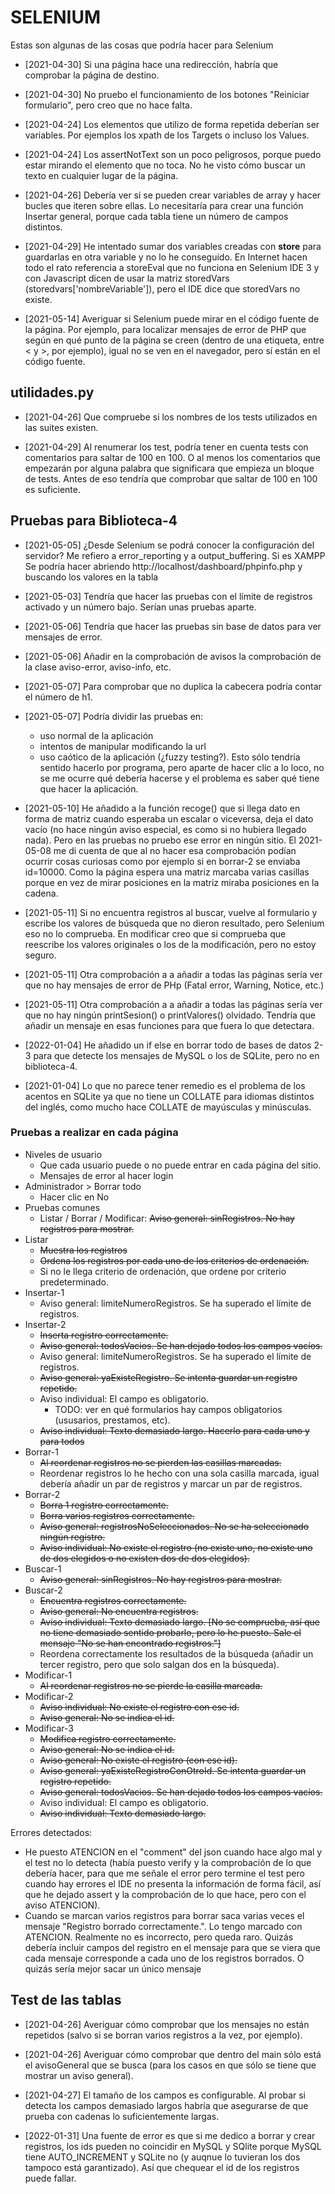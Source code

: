 # SELENIUM

Estas son algunas de las cosas que podría hacer para Selenium

* [2021-04-30] Si una página hace una redirección, habría que comprobar la página de destino.

* [2021-04-30] No pruebo el funcionamiento de los botones "Reiniciar formulario", pero creo que no hace falta.

* [2021-04-24] Los elementos que utilizo de forma repetida deberían ser variables. Por ejemplos los xpath de los Targets o incluso los Values.

* [2021-04-24] Los assertNotText son un poco peligrosos, porque puedo estar mirando el elemento que no toca. No he visto cómo buscar un texto en cualquier lugar de la página.

* [2021-04-26] Debería ver si se pueden crear variables de array y hacer bucles que iteren sobre ellas. Lo necesitaría para crear una función Insertar general, porque cada tabla tiene un número de campos distintos.

* [2021-04-29] He intentado sumar dos variables creadas con **store** para guardarlas en otra variable y no lo he conseguido. En Internet hacen todo el rato referencia a storeEval que no funciona en Selenium IDE 3 y con Javascript dicen de usar la matriz storedVars (storedvars['nombreVariable']), pero el IDE dice que storedVars no existe.

* [2021-05-14] Averiguar si Selenium puede mirar en el código fuente de la página. Por ejemplo, para localizar mensajes de error de PHP que según en qué punto de la página se creen (dentro de una etiqueta, entre < y >, por ejemplo), igual no se ven en el navegador, pero sí están en el código fuente.

## utilidades.py

* [2021-04-26] Que compruebe si los nombres de los tests utilizados en las suites existen.

* [2021-04-29] Al renumerar los test, podría tener en cuenta tests con comentarios para saltar de 100 en 100. O al menos los comentarios que empezarán por alguna palabra que significara que empieza un bloque de tests. Antes de eso tendría que comprobar que saltar de 100 en 100 es suficiente.


## Pruebas para Biblioteca-4

* [2021-05-05] ¿Desde Selenium se podrá conocer la configuración del servidor? Me refiero a error_reporting y a output_buffering. Si es XAMPP Se podría hacer abriendo http://localhost/dashboard/phpinfo.php y buscando los valores en la tabla

* [2021-05-03] Tendría que hacer las pruebas con el límite de registros activado y un número bajo. Serían unas pruebas aparte.

* [2021-05-06] Tendría que hacer las pruebas sin base de datos para ver mensajes de error.

* [2021-05-06] Añadir en la comprobación de avisos la comprobación de la clase aviso-error, aviso-info, etc.

* [2021-05-07] Para comprobar que no duplica la cabecera podría contar el número de h1.

* [2021-05-07] Podría dividir las pruebas en:
  - uso normal de la aplicación
  - intentos de manipular modificando la url
  - uso caótico de la aplicación (¿fuzzy testing?). Esto sólo tendría sentido hacerlo por programa, pero aparte de hacer clic a lo loco, no se me ocurre qué debería hacerse y el problema es saber qué tiene que hacer la aplicación.

* [2021-05-10] He añadido a la función recoge() que si llega dato en forma de matriz cuando esperaba un escalar o viceversa, deja el dato vacío (no hace ningún aviso especial, es como si no hubiera llegado nada). Pero en las pruebas no pruebo ese error en ningún sitio. El 2021-05-08 me di cuenta de que al no hacer esa comprobación podían ocurrir cosas curiosas como por ejemplo si en borrar-2 se enviaba id=10000. Como la página espera una matriz marcaba varias casillas porque en vez de mirar posiciones en la matriz miraba posiciones en la cadena.

* [2021-05-11] Si no encuentra registros al buscar, vuelve al formulario y escribe los valores de búsqueda que no dieron resultado, pero Selenium eso no lo comprueba. En modificar creo que si comprueba que reescribe los valores originales o los de la modificación, pero no estoy seguro.

* [2021-05-11] Otra comprobación a a añadir a todas las páginas sería ver que no hay mensajes de error de PHp (Fatal error, Warning, Notice, etc.)

* [2021-05-11] Otra comprobación a a añadir a todas las páginas sería ver que no hay ningún printSesion() o printValores() olvidado. Tendría que añadir un mensaje en esas funciones para que fuera lo que detectara.

* [2022-01-04] He añadido un if else en borrar todo de bases de datos 2-3 para que detecte los mensajes de MySQL o los de SQLite, pero no en biblioteca-4.

* [2021-01-04] Lo que no parece tener remedio es el problema de los acentos en SQLite ya que no tiene un COLLATE para idiomas distintos del inglés, como mucho hace COLLATE de mayúsculas y minúsculas.


### Pruebas a realizar en cada página

- Niveles de usuario
  - Que cada usuario puede o no puede entrar en cada página del sitio.
  - Mensajes de error al hacer login
- Administrador > Borrar todo
  - Hacer clic en No
- Pruebas comunes
  - Listar / Borrar / Modificar: <s>Aviso general: sinRegistros. No hay registros para mostrar.</s>
- Listar
  - <s>Muestra los registros</s>
  - <s>Ordena los registros por cada uno de los criterios de ordenación.</s>
  - Si no le llega criterio de ordenación, que ordene por criterio predeterminado.
- Insertar-1
  - Aviso general: limiteNumeroRegistros. Se ha superado el límite de registros.
- Insertar-2
  - <s>Inserta registro correctamente.</s>
  - <s>Aviso general: todosVacios. Se han dejado todos los campos vacíos.</s>
  - Aviso general: limiteNumeroRegistros. Se ha superado el límite de registros.
  - <s>Aviso general: yaExisteRegistro. Se intenta guardar un registro repetido.</s>
  - Aviso individual: El campo es obligatorio.
    - TODO: ver en qué formularios hay campos obligatorios (ususarios, prestamos, etc).
  - <s>Aviso individual: Texto demasiado largo. Hacerlo para cada uno y para todos</s>
- Borrar-1
  - <s>Al reordenar registros no se pierden las casillas marcadas.</s>
  - Reordenar registros lo he hecho con una sola casilla marcada, igual debería añadir un par de registros y marcar un par de registros.
- Borrar-2
  - <s>Borra 1 registro correctamente.</s>
  - <s>Borra varios registros correctamente.</s>
  - <s>Aviso general: registrosNoSeleccionados. No se ha seleccionado ningún registro.</s>
  - <s>Aviso individual: No existe el registro (no existe uno, no existe uno de dos elegidos o no existen dos de dos elegidos).</s>
- Buscar-1
  - <s>Aviso general: sinRegistros. No hay registros para mostrar.</s>
- Buscar-2
  - <s>Encuentra registros correctamente.</s>
  - <s>Aviso general: No encuentra registros.</s>
  - <s>Aviso individual: Texto demasiado largo. [No se comprueba, así que no tiene demasiado sentido probarlo, pero lo he puesto. Sale el mensaje "No se han encontrado registros."]</s>
  - Reordena correctamente los resultados de la búsqueda (añadir un tercer registro, pero que solo salgan dos en la búsqueda).
- Modificar-1
  - <s>Al reordenar registros no se pierde la casilla marcada.</s>
- Modificar-2
  - <s>Aviso individual: No existe el registro con ese id.</s>
  - <s>Aviso general: No se indica el id.</s>
- Modificar-3
  - <s>Modifica registro correctamente.</s>
  - <s>Aviso general: No se indica el id.</s>
  - <s>Aviso general: No existe el registro (con ese id).</s>
  - <s>Aviso general: yaExisteRegistroConOtroId. Se intenta guardar un registro repetido.</s>
  - <s>Aviso general: todosVacios. Se han dejado todos los campos vacíos.</s>
  - Aviso individual: El campo es obligatorio.
  - <s>Aviso individual: Texto demasiado largo.</s>

Errores detectados:
  - He puesto ATENCION en el "comment" del json cuando hace algo mal y el test no lo detecta (había puesto verify y la comprobación de lo que debería hacer, para que me señale el error pero termine el test pero cuando hay errores el IDE no presenta la información de forma fácil, así que he dejado assert y la comprobación de lo que hace, pero con el aviso ATENCION).
  - Cuando se marcan varios registros para borrar saca varias veces el mensaje "Registro borrado correctamente.". Lo tengo marcado con ATENCION. Realmente no es incorrecto, pero queda raro. Quizás debería incluir campos del registro en el mensaje para que se viera que cada mensaje corresponde a cada uno de los registros borrados. O quizás sería mejor sacar un único mensaje


## Test de las tablas

* [2021-04-26] Averiguar cómo comprobar que los mensajes no están repetidos (salvo si se borran varios registros a la vez, por ejemplo).

* [2021-04-26] Averiguar cómo comprobar que dentro del main sólo está el avisoGeneral que se busca (para los casos en que sólo se tiene que mostrar un aviso general).

* [2021-04-27] El tamaño de los campos es configurable. Al probar si detecta los campos demasiado largos habría que asegurarse de que prueba con cadenas lo suficientemente largas.

* [2022-01-31] Una fuente de error es que si me dedico a borrar y crear registros, los ids pueden no coincidir en MySQL y SQlite porque MySQL tiene AUTO_INCREMENT y SQLite no (y auqnue lo tuvieran los dos tampoco está garantizado). Así que chequear el id de los registros puede fallar.
